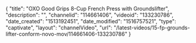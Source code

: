 {
    "title": "OXO Good Grips 8-Cup French Press with Groundslifter",
    "description": "",
    "channelid": "114661406",
    "videoid": "133230786",
    "date_created": "1513192451",
    "date_modified": "1516757521",
    "type": "captivate",
    "layout": "channelVideo",
    "url": "\/latest-videos\/15-fp-grounds-lifter-conform-novo-mov\/114661406-133230786"
}